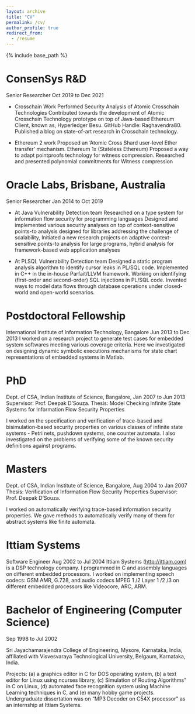 ```yaml
---
layout: archive
title: "CV"
permalink: /cv/
author_profile: true
redirect_from:
  - /resume
---
```


{% include base_path %}

ConsenSys R&D 
============
Senior Researcher
Oct 2019 to Dec 2021

- Crosschain Work
Performed Security Analysis of Atomic Crosschain Technologies
Contributed towards the development of Atomic Crosschain Technology prototype on top of Java-based Ethereum Client, known as, Hyperledger Besu. GitHub Handle: Raghavendra80.
Published a blog on state-of-art research in Crosschain technology. 

- Ethereum 2 work 
Proposed an ‘Atomic Cross Shard user-level Ether transfer’ mechanism.
Ethereum 1x (Stateless Ethereum)
Proposed a way to adapt pointproofs technology for witness compression.
Researched and presented polynomial commitments for Witness compression

Oracle Labs, Brisbane, Australia
=====================================
Senior Researcher
Jan 2014 to Oct 2019

- At Java Vulnerability Detection team
Researched on a type system for information flow security for programming languages
Designed and implemented various security analyses on top of context-sensitive points-to analysis designed for libraries addressing the challenge of scalability,
Initiated a new research projects on adaptive context-sensitive points-to analysis for large programs, hybrid analysis for framework-based web application analyses

- At PLSQL Vulnerability Detection team
Designed a static program analysis algorithm to identify cursor leaks in PL/SQL code. Implemented in C++ in the in-house Parfait/LLVM framework.
Working on identifying (first-order and second-order) SQL injections in PL/SQL code. Invented ways to model data flows through database operations under closed-world and open-world scenarios.

Postdoctoral Fellowship
======================
International Institute of Information Technology, Bangalore
Jun 2013 to Dec 2013
I worked on a research project to generate test cases for embedded system softwares meeting various coverage criteria. Here we investigated on designing dynamic symbolic executions mechanisms for state chart representations of embedded systems in Matlab.

PhD
======
Dept. of CSA, Indian Institute of Science, Bangalore, 
Jan 2007 to Jun 2013
Supervisor: Prof. Deepak D’Souza.
Thesis: Model Checking Infinite State Systems for Information Flow Security Properties

I worked on the specification and verification of trace-based and bisimulation-based security properties on various classes of infinite state systems - Petri nets, pushdown systems, one counter automata. I also investigated on the problems of verifying some of the known security definitions against programs. 

Masters
=======
Dept. of CSA, Indian Institute of Science, Bangalore, 
Aug 2004 to Jan 2007
Thesis: Verification of Information Flow Security Properties
Supervisor: Prof. Deepak D’Souza. 

I worked on automatically verifying trace-based information security properties. We gave methods to automatically verify many of them for abstract systems like finite automata.

Ittiam Systems 
==============
Software Engineer
Aug 2002 to Jul 2004
Ittiam Systems (http://ittiam.com) is a DSP technology company. I programmed in C and assembly languages on different embedded processors. I worked on implementing speech codecs: GSM AMR, G.728, and audio codecs MPEG 1 /2 Layer 1 /2 /3 on different embedded processors like Videocore, ARC, ARM.

Bachelor of Engineering (Computer Science)
=====================================
Sep 1998 to Jul 2002

Sri Jayachamarajendra College of Engineering, Mysore, Karnataka, India, affiliated with Visvesvaraya Technological University, Belgaum, Karnataka, India.

Projects: (a) a graphics editor in C for DOS  operating system, (b) a text editor for Linux using ncurses library, (c) Simulation of Routing Algorithms” in C on Linux, (d) automated face recognition system using Machine Learning techniques in C, and (e) many hobby game projects. Undergraduate dissertation was on “MP3 Decoder on C54X processor” as an internship at Ittiam Systems.

